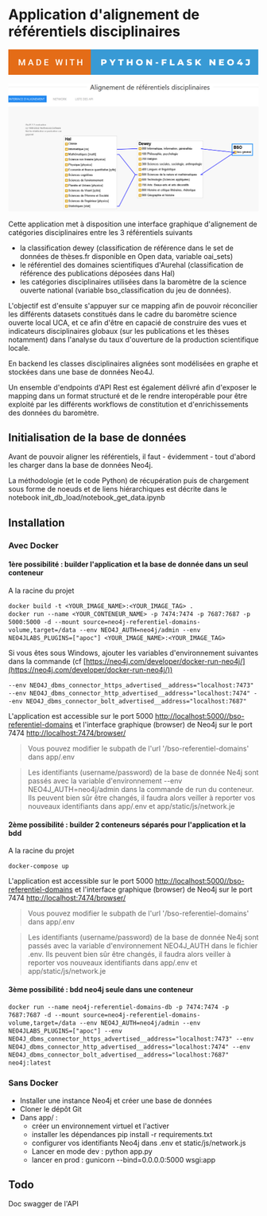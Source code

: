 # Application d'alignement de référentiels disciplinaires

![forthebadge](/app/static/img/forthebadge.svg)

![screenshot](/app/static/img/screenshot.png)

Cette application met à disposition une interface graphique d'alignement de catégories disciplinaires entre les 3 référentiels suivants
- la classification dewey (classification de référence dans le set de données de thèses.fr disponible en Open data, variable oai_sets)
- le référentiel des domaines scientifiques d'Aurehal (classification de référence des publications déposées dans Hal)
- les catégories disciplinaires utilisées dans la baromètre de la science ouverte national (variable bso_classification du jeu de données).

L'objectif est d'ensuite s'appuyer sur ce mapping afin de pouvoir réconcilier les différents datasets constitués dans le cadre du baromètre science ouverte local UCA, et ce afin d'être en capacié de construire des vues et indicateurs disciplinaires globaux (sur les publications et les thèses notamment) dans l'analyse du taux d'ouverture de la production scientifique locale.

En backend les classes disciplinaires alignées sont modélisées en graphe et stockées dans une base de données Neo4J.

Un ensemble d'endpoints d'API Rest est également délivré afin d'exposer le mapping dans un format structuré et de le rendre interopérable pour être exploité par les différents workflows de constitution et d'enrichissements des données du baromètre.

## Initialisation de la base de données

Avant de pouvoir aligner les référentiels, il faut  - évidemment - tout d'abord les charger dans la base de données Neo4j.

La méthodologie (et le code Python) de récupération puis de chargement sous forme de noeuds et de liens hiérarchiques est décrite dans le notebook init_db_load/notebook_get_data.ipynb

## Installation

### Avec Docker

#### 1ère possibilité : builder l'application et la base de donnée dans un seul conteneur

A la racine du projet

```
docker build -t <YOUR_IMAGE_NAME>:<YOUR_IMAGE_TAG> .
docker run --name <YOUR_CONTENEUR_NAME> -p 7474:7474 -p 7687:7687 -p 5000:5000 -d --mount source=neo4j-referentiel-domains-volume,target=/data --env NEO4J_AUTH=neo4j/admin --env NEO4JLABS_PLUGINS=["apoc"] <YOUR_IMAGE_NAME>:<YOUR_IMAGE_TAG>
```

Si vous êtes sous Windows, ajouter les variables d'environnement suivantes dans la commande (cf [https://neo4j.com/developer/docker-run-neo4j/](https://neo4j.com/developer/docker-run-neo4j/))

```
--env NEO4J_dbms_connector_https_advertised__address="localhost:7473" --env NEO4J_dbms_connector_http_advertised__address="localhost:7474" --env NEO4J_dbms_connector_bolt_advertised__address="localhost:7687"
```

L'application est accessible sur le port 5000 [http://localhost:5000//bso-referentiel-domains](http://localhost:5000//bso-referentiel-domains) et l'interface graphique (browser) de Neo4j sur le port 7474 [http://localhost:7474/browser/](http://localhost:7474/browser/)

> Vous pouvez modifier le subpath de l'url '/bso-referentiel-domains' dans app/.env

> Les identifiants (username/password) de la base de donnée Ne4j sont passés avec la variable d'environnement --env NEO4J_AUTH=neo4j/admin dans la commande de run du conteneur. Ils peuvent bien sûr être changés, il faudra alors veiller à reporter vos nouveaux identifiants dans app/.env et app/static/js/network.je

#### 2ème possibilité : builder 2 conteneurs séparés pour l'application et la bdd

A la racine du projet

```
docker-compose up
```
L'application est accessible sur le port 5000 [http://localhost:5000//bso-referentiel-domains](http://localhost:5000//bso-referentiel-domains) et l'interface graphique (browser) de Neo4j sur le port 7474 [http://localhost:7474/browser/](http://localhost:7474/browser/)

> Vous pouvez modifier le subpath de l'url '/bso-referentiel-domains' dans app/.env

> Les identifiants (username/password) de la base de donnée Ne4j sont passés avec la variable d'environnement NEO4J_AUTH dans le fichier .env. Ils peuvent bien sûr être changés, il faudra alors veiller à reporter vos nouveaux identifiants dans app/.env et app/static/js/network.je

#### 3ème possibilité : bdd neo4j seule dans une conteneur

```
docker run --name neo4j-referentiel-domains-db -p 7474:7474 -p 7687:7687 -d --mount source=neo4j-referentiel-domains-volume,target=/data --env NEO4J_AUTH=neo4j/admin --env NEO4JLABS_PLUGINS=["apoc"] --env NEO4J_dbms_connector_https_advertised__address="localhost:7473" --env NEO4J_dbms_connector_http_advertised__address="localhost:7474" --env NEO4J_dbms_connector_bolt_advertised__address="localhost:7687" neo4j:latest
````

### Sans Docker

- Installer une instance Neo4j et créer une base de données
- Cloner le dépôt Git 
- Dans app/ :
  - créer un environnement virtuel et l'activer
  - installer les dépendances pip install -r requirements.txt
  - configurer vos identifiants Neo4j dans .env et static/js/network.js
  - Lancer en mode dev : python app.py
  - lancer en prod : gunicorn --bind=0.0.0.0:5000 wsgi:app 

## Todo

Doc swagger de l'API